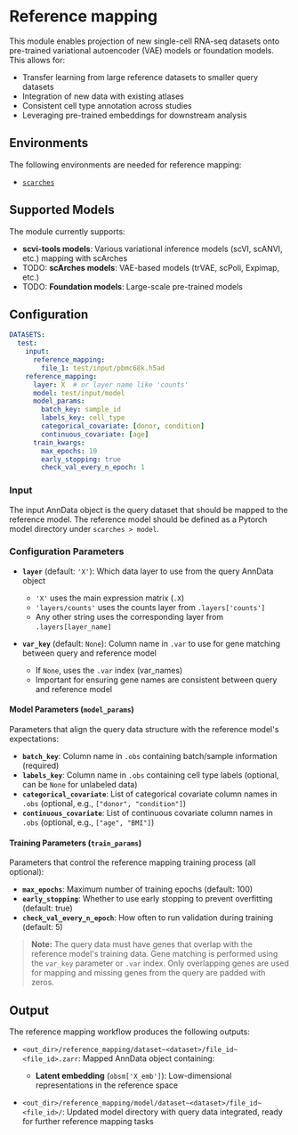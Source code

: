 # Reference mapping

This module enables projection of new single-cell RNA-seq datasets onto pre-trained variational autoencoder (VAE) models or foundation models. This allows for:

- Transfer learning from large reference datasets to smaller query datasets
- Integration of new data with existing atlases
- Consistent cell type annotation across studies
- Leveraging pre-trained embeddings for downstream analysis

## Environments

The following environments are needed for reference mapping:

- [`scarches`](https://github.com/HCA-integration/scAtlasTb/blob/main/envs/scarches.yaml)

## Supported Models

The module currently supports:
- **scvi-tools models**: Various variational inference models (scVI, scANVI, etc.) mapping with scArches
- TODO: **scArches models**: VAE-based models (trVAE, scPoli, Expimap, etc.)
- TODO: **Foundation models**: Large-scale pre-trained models

## Configuration

```yaml
DATASETS:
  test:
    input:
      reference_mapping:
        file_1: test/input/pbmc68k.h5ad
    reference_mapping:
      layer: X  # or layer name like 'counts'
      model: test/input/model
      model_params:
        batch_key: sample_id
        labels_key: cell_type
        categorical_covariate: [donor, condition]
        continuous_covariate: [age]
      train_kwargs:
        max_epochs: 10
        early_stopping: true
        check_val_every_n_epoch: 1
```

### Input

The input AnnData object is the query dataset that should be mapped to the reference model.
The reference model should be defined as a Pytorch model directory under `scarches > model`.

### Configuration Parameters

- **`layer`** (default: `'X'`): Which data layer to use from the query AnnData object
  - `'X'` uses the main expression matrix (`.X`)
  - `'layers/counts'` uses the counts layer from `.layers['counts']`
  - Any other string uses the corresponding layer from `.layers[layer_name]`

- **`var_key`** (default: `None`): Column name in `.var` to use for gene matching between query and reference model
  - If `None`, uses the `.var` index (var_names)
  - Important for ensuring gene names are consistent between query and reference model

#### Model Parameters (`model_params`)
Parameters that align the query data structure with the reference model's expectations:

- **`batch_key`**: Column name in `.obs` containing batch/sample information (required)
- **`labels_key`**: Column name in `.obs` containing cell type labels (optional, can be `None` for unlabeled data)
- **`categorical_covariate`**: List of categorical covariate column names in `.obs` (optional, e.g., `["donor", "condition"]`)
- **`continuous_covariate`**: List of continuous covariate column names in `.obs` (optional, e.g., `["age", "BMI"]`)

#### Training Parameters (`train_params`)
Parameters that control the reference mapping training process (all optional):

- **`max_epochs`**: Maximum number of training epochs (default: 100)
- **`early_stopping`**: Whether to use early stopping to prevent overfitting (default: true)
- **`check_val_every_n_epoch`**: How often to run validation during training (default: 5)

> **Note:** The query data must have genes that overlap with the reference model's training data. Gene matching is performed using the `var_key` parameter or `.var` index. Only overlapping genes are used for mapping and missing genes from the query are padded with zeros.

## Output

The reference mapping workflow produces the following outputs:

* `<out_dir>/reference_mapping/dataset~<dataset>/file_id~<file_id>.zarr`: Mapped AnnData object containing:
  - **Latent embedding** (`obsm['X_emb']`): Low-dimensional representations in the reference space

* `<out_dir>/reference_mapping/model/dataset~<dataset>/file_id~<file_id>/`: Updated model directory with query data integrated, ready for further reference mapping tasks
